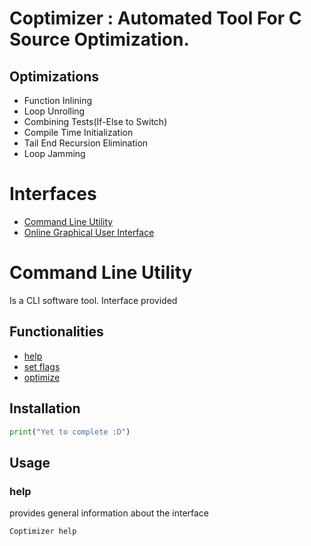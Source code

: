 # Coptimizer : Automated Tool For  C Source Optimization.

## Optimizations
  - Function Inlining
  - Loop Unrolling
  - Combining Tests(If-Else to Switch)
  - Compile Time Initialization
  - Tail End Recursion Elimination
  - Loop Jamming

# Interfaces
  - [Command Line Utility](#Command-Line-Utility)
  - [Online Graphical User Interface](#GUI)

# Command Line Utility
Is a CLI software tool. Interface provided  

## Functionalities
  - [help](#help)
  - [set flags](###set-flags)
  - [optimize](###optimize)

## Installation
```python
print("Yet to complete :D")
```

## Usage

### help

provides general information about the interface

```shell
Coptimizer help
```
